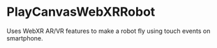 # PlayCanvasWebXRRobot
Uses WebXR AR/VR features to make a robot fly using touch events on smartphone.
